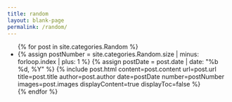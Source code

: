 ```yaml
---
title: random
layout: blank-page
permalink: /random/
---
```


<div>
    <ul class="posts-list">
        {% for post in site.categories.Random %}
            <li>
                {% assign postNumber = site.categories.Random.size | minus: forloop.index | plus: 1 %}
                {% assign postDate = post.date | date: "%b %d, %Y" %}
                {% include post.html content=post.content url=post.url title=post.title author=post.author date=postDate number=postNumber images=post.images displayContent=true displayToc=false %}
            </li>
        {% endfor %}
    </ul>
</div>